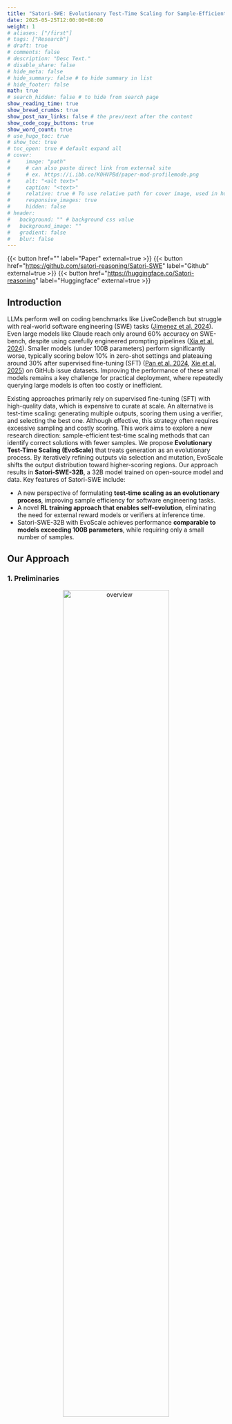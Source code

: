 ```yaml
---
title: "Satori-SWE: Evolutionary Test-Time Scaling for Sample-Efficient Software Engineering"
date: 2025-05-25T12:00:00+08:00
weight: 1
# aliases: ["/first"]
# tags: ["Research"]
# draft: true
# comments: false
# description: "Desc Text."
# disable_share: false
# hide_meta: false
# hide_summary: false # to hide summary in list
# hide_footer: false
math: true
# search_hidden: false # to hide from search page
show_reading_time: true
show_bread_crumbs: true
show_post_nav_links: false # the prev/next after the content
show_code_copy_buttons: true
show_word_count: true
# use_hugo_toc: true
# show_toc: true
# toc_open: true # default expand all
# cover:
#     image: "path"
#     # can also paste direct link from external site
#     # ex. https://i.ibb.co/K0HVPBd/paper-mod-profilemode.png
#     alt: "<alt text>"
#     caption: "<text>"
#     relative: true # To use relative path for cover image, used in hugo Page-bundles
#     responsive_images: true
#     hidden: false
# header:
#   background: "" # background css value
#   background_image: ""
#   gradient: false
#   blur: false
---
```

{{< button href="" label="Paper" external=true >}}
{{< button href="https://github.com/satori-reasoning/Satori-SWE" label="Github" external=true >}}
{{< button href="https://huggingface.co/Satori-reasoning" label="Huggingface" external=true >}}


<style>
.code-box {
    max-height: 350px;
    overflow-y: auto;
    padding: 10px;
    font-family: 'Menlo', Consolas, Monaco, 'Courier New', monospace;
    font-size: 18px;
    line-height: 1.5;
    white-space: pre-wrap;
    word-wrap: break-word;
    border-radius: 5px; 
}

.issue-box {
    max-height: 350px;
    overflow-y: auto;
    padding: 10px;
    background-color: #f8f8f8; 
    font-family: 'Menlo', Consolas, Monaco, 'Courier New', monospace;
    font-size: 14px;
    line-height: 1.5;
    white-space: pre-wrap;
    word-wrap: break-word;
    border-radius: 5px; 
}

.correct_patch {
    background-color:rgb(207, 248, 206); 
}

.code-box b {
    font-weight: 600 !important; /* Force stronger boldness */
    color: #111111; /* Change text color to something more vibrant */
}

.code-box b, .code-box strong {
    font-weight: bold !important;
}

</style>




## **Introduction**

LLMs perform well on coding benchmarks like LiveCodeBench but struggle with real-world software engineering (SWE) tasks (<a href="https://openreview.net/pdf?id=VTF8yNQM66">Jimenez et al. 2024</a>). Even large models like Claude reach only around 60\% accuracy on SWE-bench, despite using carefully engineered prompting pipelines (<a href="https://arxiv.org/pdf/2407.01489">Xia et al. 2024</a>). Smaller models (under 100B parameters) perform significantly worse, typically scoring below 10\% in zero-shot settings and plateauing around 30\% after supervised fine-tuning (SFT) (<a href="https://arxiv.org/pdf/2412.21139">Pan et al. 2024</a>, <a href="https://arxiv.org/pdf/2501.05040">Xie et al. 2025</a>) on GitHub issue datasets. Improving the performance of these small models remains a key challenge for practical deployment, where repeatedly querying large models is often too costly or inefficient.

Existing approaches primarily rely on supervised fine-tuning (SFT) with high-quality data, which is expensive to curate at scale. An alternative is test-time scaling: generating multiple outputs, scoring them using a verifier, and selecting the best one. Although effective, this strategy often requires excessive sampling and costly scoring. This work aims to explore a new research direction: sample-efficient test-time scaling methods that can identify correct solutions with fewer samples. We propose **Evolutionary Test-Time Scaling (EvoScale)** that treats generation as an evolutionary process. By iteratively refining outputs via selection and mutation, EvoScale shifts the output distribution toward higher-scoring regions. Our approach results in **Satori-SWE-32B**, a 32B model trained on open-source model and data. Key features of Satori-SWE include:

- A new perspective of formulating **test-time scaling as an evolutionary process**, improving sample efficiency for software engineering tasks.
- A novel **RL training approach that enables self-evolution**, eliminating the need for external reward models or verifiers at inference time.
- Satori-SWE-32B with EvoScale achieves performance **comparable to models exceeding 100B parameters**, while requiring only a small number of samples.




## **Our Approach**
### **1. Preliminaries**
<div align="center">
  <img src="/img/swe-satori/overview.png" alt="overview" style="width:70%">
</div>

We study the problem of using LMs to resolve real-world GitHub issues, where each issue consists of a textual description and a corresponding code repository. This work follows pipeline-based methods that decompose the task into retrieval and editing. Retrieval refers to identifying the files or functions relevant to the issue, while editing involves generating the code changes needed to resolve it.

Formally, given an issue description $x$, the goal is to produce a code edit (i.e., patch) $y$ that fixes the bug or implements the requested change. A retrieval model selects a subset code context $C(x) \subseteq \mathcal{C}$ from the full codebase $\mathcal{C}$, and an editing model $\pi$ generates the patch $y = \pi(x, C(x))$ that modifies the code context $C(x)$. While retrieval has reached around 70\% accuracy in prior work, editing remains the main bottleneck. This work focuses on improving editing performance in the pipeline-based setting, using off-the-shelf localization methods in experiments. 



### **Why is test-time scaling sample-inefficient in SWE task?**
Test-time scaling improves model performance during inference without training. For SWE task, correct solutions exist but are rarely sampled. As for hard issues, the model’s output distribution is not concentrated around high-scoring regions. The figure below shows reward score distribution of outputs from a SFT model, with high-scoring outputs concentrated in the long tail. Given a sample budget $N$, typical test-time scaling methods in SWE (<a href="https://arxiv.org/pdf/2412.21139">Pan et al. 2024</a>, <a href="https://arxiv.org/pdf/2502.18449">Wei et al. 2025</a>) draw $N$ outputs (patches) { $\{y\_i\}$ }$\_{i=1}^{N}$ from a frozen editor model $\pi$, score them with a score function $R$ (e.g., reward model or unit tests), and selects the best one $\arg\max_{y_i} R(x, y_i)$. While high-scoring outputs near the mode could be sampled easily, the challenge of test-time scaling is to identify high-scoring outputs from the tail of $\pi(\cdot \mid x, C(x))$. **However, doing so typically requires a large sample size $N$, making the process sample-inefficient.**
<div align="center">
  <img src="/img/swe-satori/intro_kde.png" alt="intro_kde" style="width:40%">
</div>



### **2. Formulation: Patch Generation as Evolution**
<div align="center">
  <img src="/img/swe-satori/inference.png" alt="inference">
</div>
Our goal is to enable sample-efficient test-time scaling, achieving stronger performance with fewer samples. We propose <b>Evolutionary Test-Time Scaling (EvoScale), which iteratively refines generation by using earlier outputs to guide subsequent sampling.</b> We recast patch generation for a GitHub issue as an evolutionary process and use a LLM as a <i>mutation operator</i> (<a href="https://arxiv.org/pdf/2305.00593">Shen et al. 2023</a>), leveraging its ability to produce syntactically and semantically valid patches. The objective is to explore the patch space with a small number of samples, identify high-scoring patches, and iteratively refine the generated patches. At each iteration $t$, the LM generates a batch of patches $\mathcal{Y}^{t+1} = \{y^{t+1}_1, \dots, y^{t+1}_M\}$ conditioned on a set of prior patches $\mathcal{E}^t$: $\mathcal{Y}^{t+1} \sim \pi(\cdot \mid x, C(x), \mathcal{E}^t)$. We refer to $\mathcal{E}^t$ as <i>conditioning examples</i> consisting of patches generated at iteration $t$. Following the selection step in evolutionary algorithms, $\mathcal{E}^t$ could be selected as the top-$K$ patches ranked by a scoring function $R$ (i.e., fitness function in evolutionary algorithms). Note that we find that our model after training can self-evolve without this selector.

### **Can a language model naturally perform mutation?**
Ideally, the mutation operator should generate patches that improve scores. However, we find that models trained with classical SFT—conditioned only on the issue and code context—struggle to refine existing patches. To this end, we propose a **two-stage SFT** to overcome this limitation.
![algorithm](/img/swe-satori/algorithm.png)

### **3. Small-scale Mutation SFT**
We introduce a two-stage supervised fine-tuning (SFT) process: classical SFT followed by mutation SFT. The classical SFT model is first trained and then used to generate conditioning examples for training the mutation SFT model.

1. **Classical SFT:** 
We fine-tune a base model on inputs consisting of the issue description $x$ and code context $C(x)$, with targets that include a chain-of-thought (CoT) trace and the ground-truth patch, jointly denoted as $y^*_{\text{SFT}}$. The training objective is:
<div class="code-box">
$$
\begin{align}
    \max_{\pi_{\text{SFT}}} \; \mathbb{E}_{x \sim \mathcal{D},\, y^*_{\text{SFT}} \sim \mu(\cdot \mid x, C(x))} \left[ \log \pi_{\text{SFT}}(y^*_{\text{SFT}} \mid x, C(x)) \right]. \nonumber
\end{align}
$$
</div>
We refer to the resulting model $\pi_{\text{SFT}}$ as the classical SFT model.

2.  **Mutation SFT:** 
We fine-tune a second model, initialized from the same base model, using inputs $x$, $C(x)$, and a set of conditioning examples $\mathcal{E}$ consisting of patches sampled from the classical SFT model $\pi\_{\text{SFT}}$. The target $y^*_{\text{M-SFT}}$ includes a CoT trace generated by the teacher model $\mu$ conditioned on $\mathcal{E}$, along with the ground-truth patch. The training objective is:
<div class="code-box">
$$
\begin{align}
    \max_{\pi_{\text{M-SFT}}} \; \mathbb{E}_{\substack{x \sim \mathcal{D},\, \mathcal{E} \sim \pi_{\text{SFT}}(\cdot \mid x, C(x)), y^*_{\text{M-SFT}} \sim \mu(\cdot \mid x, C(x), \mathcal{E})}} \left[ \log \pi_{\text{M-SFT}}(y^*_{\text{M-SFT}} \mid x, C(x), \mathcal{E}) \right]. \nonumber
\end{align}
$$
</div>
We refer to the resulting model $\pi_{\text{M-SFT}}$ as the mutation SFT model.

### **Can SFT Model after the two-stage training learns to self-evolve?**
Self-evolution requires the model to improve low-scoring patches on its own, without relying on reward models to select high-scoring examples. If so, we could eliminate the selection step (Line 3 in Algorithm), reducing scoring costs and sample usage. However, we find that **SFT alone cannot enable self-evolution**. We then introduce a reinforcement learning approach that trains the model to self-evolve without scoring or filtering.

### **4. Large‑Scale RL for Self‑Evolution**
To *self-evolve*, the model must generate patches that maximize a scoring function $R$, given conditioning examples $\mathcal{E}$ from previous patches. This setup naturally aligns with reinforcement learning (RL), where a policy $\pi$ is optimized to maximize expected rewards (i.e., scores) over time. Since our goal is to maximize the reward at the final iteration $T$, a naïve RL objective is:
<div class="code-box">
$$
\begin{align}
\max_{\pi} \mathbb{E}_{y^t \sim \pi(\cdot | x, C(x), \mathcal{E}^{t-1})}\Bigl[\sum_{t=0}^T r_t \Bigr], \quad \text{where} \quad r_t =
\begin{cases}
R(x, y^t), & t = T \\
0, & \text{otherwise}
\end{cases}\nonumber
\end{align} 
$$
</div>
This objective focuses solely on maximizing the final reward. However, it presents two key challenges:

- **Rewards are sparse**, with feedback only at iteration $T$, making learning inefficient (<a href="https://arxiv.org/pdf/2502.02508">Shen et al. 2025</a>, <a href="https://proceedings.neurips.cc/paper_files/paper/2024/file/f96af360d2a1b1585c3e3a5b82ba4ef7-Paper-Conference.pdf">Lee et al. 2024</a>).
- Generating full $T$-step trajectories is **computationally expensive** (<a href="https://openreview.net/pdf?id=4FWAwZtd2n">Snell et al. 2025</a>).


We address the sparse reward challenge using ***potential-based reward shaping*** (<a href="https://people.eecs.berkeley.edu/~pabbeel/cs287-fa09/readings/NgHaradaRussell-shaping-ICML1999.pdf">Ng et al. 1999</a>), where the potential function is defined as $\Phi(y) = R(x, y)$. The potential reward at step-$t$ is:
<div class="code-box">
$$
\begin{align}
r_t = \Phi(y^t) - \Phi(y^{t-1}) = R(x, y^t) - R(x, y^{t-1}). \nonumber
\end{align}
$$
</div>
Unlike the naïve formulation, this provides non-zero potential rewards at every step, mitigating the sparse reward challenge. The cumulative potential reward forms a telescoping sum: $\sum_{t=1}^T r_t = R(x, y^T) - R(x, y^0)$. Since $y^0$ is fixed, maximizing this sum is equivalent to maximizing the final score.

In practice, we fine-tune the mutation SFT model $\pi_{\text{M-SFT}}$ to maximize the expected potential rewards in score between a newly generated patch $y$ and a previous patch $y^\prime$ drawn from the conditioning examples $\mathcal{E}$:
<div class="code-box">
$$
\begin{align}
\max_{\pi_{\text{RL}}}  \mathbb{E}_{\substack{y \sim \pi_{\text{RL}}(\cdot \mid x, C(x), \mathcal{E}), y' \sim \mathcal{E}}} \bigl[R(x, y) - R(x, y') - \lambda F(y)\bigr]. \nonumber
\end{align} 
$$
</div>
This objective encourages the model to generate patches that consistently improve upon previous ones. To ensure the outputs follow the required syntax, we incorporate a formatting penalty term $F$ (<i>string matching</i> and <i>syntax checking</i>) into the reward function.

## **Benchmarking Performance on SWE‑Bench‑Verified**
We use the *Qwen2.5-Coder-32B-Instruct model* as our base model for training Satori-SWE-32B. Through the two-stage SFT training and RL training, **Satori-SWE-32B outperforms all small-scale models** under greedy decoding, while achieving comparable performance with current SOTA SWE-RL with smaller model scale (32B v.s. 70B),  much fewer training data (30K v.s. million-scale) and test-time scaling samples (50 v.s. 500).


<!-- | Model                     | Params   | Samples | Acc. (%) |
| ------------------------- | -------- | ------- | -------- |
| GPT‑4o (Agentless)        | –        | 1       | 38.8     |
| Claude 3.5 (Agentless)    | –        | 1       | 50.8     |
| DeepSeek-V3 (Agentless)    | –        | -       | 42.0     |
| SWE-Fixer                 | 72 B     | 1       | 30.2     |
| SWE-Gym-32B            | 32 B     | 1      | 20.6     |
| SWE-Gym-32B            | 32 B     | 16      | 32.0     |
| Llama‑3 SWE‑RL            | 70 B     | 80      | 37.0     |
| Llama‑3 SWE‑RL            | 70 B     | 500     | 41.0     |
| **Satori‑SWE‑32B** | **32 B** | **1**   | **35.8** |
| **Satori‑SWE‑32B**        | **32 B**     | **10**      |  **37.0**     |
| **Satori‑SWE‑32B**       | **32 B**     | **50**  | **41.6** | -->

<table>
  <thead>
    <tr>
      <th style="width: 30%; text-align: center;">Model</th>
      <th style="width: 15%; text-align: center;">Params</th>
      <th style="width: 15%; text-align: center;">Best@N</th>
      <th style="width: 20%; text-align: center;">Accuracy (%)</th>
    </tr>
  </thead>
  <tbody>
    <tr><td style="text-align: center;">GPT‑4o (Agentless)</td><td style="text-align: center;">–</td><td style="text-align: center;">1</td><td style="text-align: center;">38.8</td></tr>
    <tr><td style="text-align: center;">Claude 3.5 (Agentless)</td><td style="text-align: center;">–</td><td style="text-align: center;">1</td><td style="text-align: center;">50.8</td></tr>
    <tr><td style="text-align: center;">DeepSeek‑V3 (Agentless)</td><td style="text-align: center;">–</td><td style="text-align: center;">–</td><td style="text-align: center;">42.0</td></tr>
    <tr><td style="text-align: center;">SWE‑Fixer</td><td style="text-align: center;">72 B</td><td style="text-align: center;">1</td><td style="text-align: center;">30.2</td></tr>
    <tr><td style="text-align: center;">SWE‑Gym‑32B</td><td style="text-align: center;">32 B</td><td style="text-align: center;">1</td><td style="text-align: center;">20.6</td></tr>
    <tr><td style="text-align: center;">SWE‑Gym‑32B</td><td style="text-align: center;">32 B</td><td style="text-align: center;">16</td><td style="text-align: center;">32.0</td></tr>
    <tr><td style="text-align: center;">Llama‑3 SWE‑RL</td><td style="text-align: center;">70 B</td><td style="text-align: center;">80</td><td style="text-align: center;">37.0</td></tr>
    <tr><td style="text-align: center;">Llama‑3 SWE‑RL</td><td style="text-align: center;">70 B</td><td style="text-align: center;">500</td><td style="text-align: center;">41.0</td></tr>
    <tr><td style="text-align: center;"><b>Satori‑SWE‑32B</b></td><td style="text-align: center;"><b>32 B</b></td><td style="text-align: center;"><b>1</b></td><td style="text-align: center;"><b>35.8</b></td></tr>
    <tr><td style="text-align: center;"><b>Satori‑SWE‑32B</b></td><td style="text-align: center;"><b>32 B</b></td><td style="text-align: center;"><b>10</b></td><td style="text-align: center;"><b>38.9</b></td></tr>
    <tr><td style="text-align: center;"><b>Satori‑SWE‑32B</b></td><td style="text-align: center;"><b>32 B</b></td><td style="text-align: center;"><b>25</b></td><td style="text-align: center;"><b>40.2</b></td></tr>
    <tr><td style="text-align: center;"><b>Satori‑SWE‑32B</b></td><td style="text-align: center;"><b>32 B</b></td><td style="text-align: center;"><b>50</b></td><td style="text-align: center;"><b>41.6</b></td></tr>
  </tbody>
</table>



## **Anaysis of SWE-Satori**
We further present a comprehensive analysis of the proposed EvoScale approach. To simplify our analysis, we use ground-truth localization (retrieval) and focus on the code editing part.
### **Can LLMs Iteratively Evolve without Mutation SFT Training?**
First, we investigate whether the mutation SFT is necessary for LLMs to learn how to iteratively improve their generations. Specifically, we fine-tune base LLMs using either classical SFT (without conditional generation) or mutation SFT. As shown in Figure, models trained with classical SFT fail to naturally improve their outputs when conditioned on previous samples. In contrast, mutation SFT enables the model to iteratively improve under the guidance of a reward model. The performance of the mutation SFT model at later iterations can surpass the classical SFT model by scaling up the samples (e.g., Best@40). <b>Moreover, this iterative refinement capability can be learned effectively even with a small number of training data.</b>
<div align="center">
  <img src="/img/swe-satori/sft.png" alt="sft" style="width:60%">
</div>

### **RL Enables Self-evolve Capability.**
While mutation SFT model demonstrates evolutionary behavior when guided by a reward model, we further examine whether it can self-evolve without such guidance. Specifically, instead of selecting the top-$K$ candidates to ensure generation quality, we allow the model to generate $M=K=5$ random samples for the next iteration of conditional generation. However, the SFT model fails to learn self-evolution without reward model selection. Interestingly, RL training significantly improves the SFT model in two key aspects. First, **RL substantially boosts the model's greedy performance**, surpassing even the Best@$N$ performance of 30 randomly generated samples from the SFT model. Second, we observe that the **RL-trained model exhibits strong self-evolution capability**: even when conditioned on its random outputs, the model can self-refine and improve performance across iterations without reward model guidance.
<div align="center">
  <img src="/img/swe-satori/ablation_rl_evolution.png" alt="ablation_rl_evolution" style="width:60%">
</div>

### **Do our SFT and RL Models Monotonically Improve Reward Scores over Iterations?**
We further analyze the evolutionary behavior of the SFT and RL models by measuring the average reward score of the patch samples generated at each iteration. As shown in the Figure, although the SFT model learns to iteratively improve reward scores, it relies on the reward model to select high-quality conditioning examples to achieve significant improvements. In contrast, **the RL model trained with potential-based reward, naturally learns to self-evolve without any external guidance.** Its reward scores improve monotonically across iterations.
<div align="center">
  <img src="/img/swe-satori/rm_score.png" alt="rm_score" style="width:60%">
</div>


### **Evolutionary Test-time Scaling v.s. Other Test-time Scaling Methods.**
Next, we further compare evolutionary test-time scaling with other test-time scaling methods. Starting from the RL model, we first randomly sample $N={5, 10, 15, 20, 25, 50}$ patch samples and let the reward model and unit tests select the best sample among the subsets. Also starting from the RL model, we let the model perform self-evolution with $K=5$ samples per iteration, up to four iterations ($20$ samples in total). The test-time scaling results presented in the Figure demonstrate **both efficiency and effectiveness of evolutionary test-time scaling.**
<div align="center">
  <img src="/img/swe-satori/scaling_methods.png" alt="scaling_methods" style="width:60%">
</div>


## **Demo Examples**
The core idea of EvoScale is to use a mix of correct and incorrect patches as context to generate a
correct patch. In this part, we present an example below to illustrate the capability.

### Issue Description

<div class="issue-box" markdown="1">
Contains.as_set returns Contains:

```python
>>> Contains(x, Reals).as_set()
Contains(x, Reals)
```

This is **wrong** because `Contains` is not a set (it's a boolean).  
It causes failures elsewhere because `Contains` lacks `as_relational`
(since it isn’t a set). For example  
(from <https://github.com/sympy/sympy/pull/14965#discussion_r205281989>):

```pytb
>>> Piecewise((6, Contains(x, Reals)), (7, True))
Traceback (most recent call last):
  File "<stdin>", line 1, in <module>
  File "./sympy/functions/elementary/piecewise.py", line 136, in __new__
    r = cls.eval(*newargs)
  File "./sympy/functions/elementary/piecewise.py", line 185, in eval
    c = c.as_set().as_relational(x)
AttributeError: 'Contains' object has no attribute 'as_relational'
```

</div>

### Conditional Patches
#### **Conditional patch 1 ✅**
```diff
diff --git a/sympy/sets/contains.py b/sympy/sets/contains.py
index 0b1e933..3fd780b 100644
--- a/sympy/sets/contains.py
+++ b/sympy/sets/contains.py
@@ -45,4 +45,6 @@ class Contains(BooleanFunction):
     def as_set(self):
-        raise NotImplementedError()
+        # The set being contained in is the only set we can return
+        # from a Contains object in any meaningful way
+        return self.args[1]
```

#### **Conditional patch 2 ✅**
```diff
diff --git a/sympy/sets/contains.py b/sympy/sets/contains.py
index 0b1e933..4c089aa 100644
--- a/sympy/sets/contains.py
+++ b/sympy/sets/contains.py
@@ -45,4 +45,5 @@ class Contains(BooleanFunction):
     def as_set(self):
-        raise NotImplementedError()
+        # The set that is being tested for contains
+        return self.args[1]
```

#### **Conditional patch 3 ✅**
```diff
diff --git a/sympy/sets/contains.py b/sympy/sets/contains.py
index 0b1e933..985c88e 100644
--- a/sympy/sets/contains.py
+++ b/sympy/sets/contains.py
@@ -45,4 +45,6 @@ class Contains(BooleanFunction):
     def as_set(self):
-        raise NotImplementedError()
+        # The set being contained in is the set representation
+        # of Contains objects
+        return self.args[1]
```

#### **Conditional patch 4 ✅**
```diff
diff --git a/sympy/sets/contains.py b/sympy/sets/contains.py
index 0b1e933..e732791 100644
--- a/sympy/sets/contains.py
+++ b/sympy/sets/contains.py
@@ -45,4 +45,6 @@ class Contains(BooleanFunction):
     def as_set(self):
-        raise NotImplementedError()
+        # Contains(x, S) means "x is in S", so as_set returns S
+        return self.args[1]
```

#### **Conditional patch 5 ❌**
```diff
diff --git a/sympy/sets/contains.py b/sympy/sets/contains.py
index 0b1e933..4980364 100644
--- a/sympy/sets/contains.py
+++ b/sympy/sets/contains.py
@@ -45,4 +45,22 @@ class Contains(BooleanFunction):
     def as_set(self):
+        # try to evaluate Contains(x, S)
+        try:
+            res = self._eval_evalf()
+            if res == S.true:
+                return S.UniversalSet
+            elif res == S.false:
+                return S.EmptySet
+        except (TypeError, AttributeError):
+            pass
+        # fallback
     raise NotImplementedError()
```

### Evolve Response
#### **Thinking Process**
<div class="issue-box">
1. Peer Patch Review:

- Patch 1: This patch correctly identifies that the set being contained in (self.args[1]) is the most meaningful set representation of a Contains object. The implementation is simple and correct.

- Patch 2: Similar to Patch 1 but with slightly different wording in the comment. The functionality is correct but the comment could be more precise about why this is the right approach.

- Patch 3: This patch adds a note about potential invalid sets, which isn't strictly necessary since the issue is about the basic behavior. The core implementation is correct but the comment is overly cautious.

- Patch 4: This patch provides a clear explanation of why returning the set (self.args[1]) is the correct behavior - because Contains(x, S) means "x is in S", so the set representation is just S. This is a correct and well-explained solution.

- Patch 5: This patch takes a different approach by trying to evaluate the Contains expression and return either the universal or empty set based on the result. While creative, this doesn't match the simple and correct solution of just returning the set being contained in. The approach is overly complex for this simple issue.

2. Issue Analysis:
   - The issue occurs when Contains.as_set() returns the Contains object itself instead of a proper set.
   - This causes problems because other code expects a set with as_relational() method.
   - The correct behavior should be to return the set that x is being tested for containment in (self.args[1]), since that's the only meaningful set representation of a Contains object.

3. Solution Approach:
   - The simplest and most correct solution is to modify as_set() to return self.args[1], which is the set being tested for containment.
   - This matches the mathematical interpretation that Contains(x, S) means "x is in S", so the set representation is just S.
   - No other evaluation or special cases are needed since the set being contained in is the only meaningful set representation of a Contains object.

4. Code Localization:
   - The issue is in sympy/sets/contains.py in the Contains class.
   - The problematic method is as_set() which currently raises NotImplementedError.
   - The fix is to modify this method to return self.args[1].
</div>

#### **Evolved Patch** ✅
```diff
diff --git a/sympy/sets/contains.py b/sympy/sets/contains.py
index 0b1e933..e732791 100644
--- a/sympy/sets/contains.py
+++ b/sympy/sets/contains.py
@@ -45,4 +45,6 @@ class Contains(BooleanFunction):
     def as_set(self):
-        raise NotImplementedError()
+        # Contains(x, S) means "x is in S", so as_set returns S
+        return self.args[1]
```

------

## **Commitment to Open-Source Community**

We plan to provide the following resources:

- 📜 **Paper** with detailed implementation details in Appendix.
- 🧩 [SFT data with CoT, Mutation SFT data with CoT](https://huggingface.co/datasets/Satori-reasoning/Satori-SWE-two-stage-SFT-data), and [RL data](https://huggingface.co/datasets/Satori-reasoning/SWE-Satori-RL-data).
- ⚙️ Code for EvoScale Inference Piepline & RL training framework.
- 🏋️‍♂️ Model Checkpoints:
  - Code Editing Model (SFT): `Satori‑SWE‑SFT-32B`
  - Code Editing Model (RL): `Satori‑SWE‑RL-32B`
  - Code Editing Reward Model: `Satori‑SWE‑RM-32B`
  - Retrieval Model: `Satori‑SWE‑Retrieval-32B`
  - Retrieval Reward Model: `Satori‑SWE‑Retrieval-RM-32B`

Stay tuned on our [GitHub](https://github.com/satori-reasoning/Satori-SWE).

------

## **Satori Team Members**
<span>$&#8224;$</span>: Project lead
### **Core Contributors**
- [Guangtao Zeng, SUTD](https://chaoscodes.github.io/)
- [Maohao Shen, MIT](https://maohaos2.github.io/Maohao/)
- [Zhang-Wei Hong<span>$^&#8224;$</span>, MIT](https://williamd4112.github.io/)
### **Contributors**
- Delin Chen, UMass Amherst
- Zhenting Qi, Harvard
- Wei Lu, SUTD
- Gregory W. Wornell, MIT
- Subhro Das, MIT-IBM Watson AI Lab
- David Cox, MIT-IBM Watson AI Lab
- Chuang Gan<span>$^&#8224;$</span>, UMass, MIT-IBM Watson AI Lab

------
## **Contact Information**

For questions, please:
- Raise an issue in our GitHub repository
- Contact us at: satori2025@outlook.com

------

<!-- ## **Citation**

```bibtex
@misc{zeng2025satoriswe,
  title   = {Satori-SWE: Evolutionary Test-Time Scaling for Sample-Efficient Software Engineering with Reinforcement Learning},
  author  = {Guangtao Zeng and Maohao Shen and Delin Chen and Zhenting Qi and Zhenfang Chen and Subhro Das and Dan Gutfreund and David Cox and Gregory Wornell and Wei Lu and Zhang-Wei Hong and Chuang Gan},
  year    = {2025},
  eprint  = {},
  archivePrefix = {arXiv},
  primaryClass  = {cs.SE},
  url     = {}
}
``` -->
